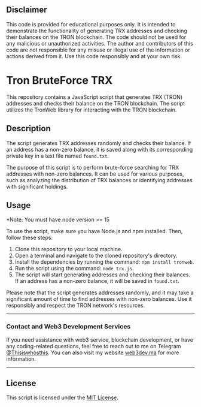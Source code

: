 ## Disclaimer

This code is provided for educational purposes only. It is intended to demonstrate the functionality of generating TRX addresses and checking their balances on the TRON blockchain. The code should not be used for any malicious or unauthorized activities. The author and contributors of this code are not responsible for any misuse or illegal use of the information or actions derived from it. Use this code responsibly and at your own risk.

# Tron BruteForce TRX

This repository contains a JavaScript script that generates TRX (TRON) addresses and checks their balance on the TRON blockchain. The script utilizes the TronWeb library for interacting with the TRON blockchain.

## Description

The script generates TRX addresses randomly and checks their balance. If an address has a non-zero balance, it is saved along with its corresponding private key in a text file named `found.txt`.

The purpose of this script is to perform brute-force searching for TRX addresses with non-zero balances. It can be used for various purposes, such as analyzing the distribution of TRX balances or identifying addresses with significant holdings.

## Usage

*Note: You must have node version >= 15

To use the script, make sure you have Node.js and npm installed. Then, follow these steps:

1. Clone this repository to your local machine.
2. Open a terminal and navigate to the cloned repository's directory.
3. Install the dependencies by running the command: `npm install tronweb`.
4. Run the script using the command: `node trx.js`.
5. The script will start generating addresses and checking their balances. If an address has a non-zero balance, it will be saved in `found.txt`.

Please note that the script generates addresses randomly, and it may take a significant amount of time to find addresses with non-zero balances. Use it responsibly and respect the TRON network's resources.

---

### Contact and Web3 Development Services

If you need assistance with web3 service, blockchain development, or have any coding-related questions, feel free to reach out to me on Telegram [@Thisiswhosthis](https://t.me/Thisiswhosthis). You can also visit my website [web3dev.ma](https://web3dev.ma) for more information.

---

## License

This script is licensed under the [MIT License](LICENSE).
